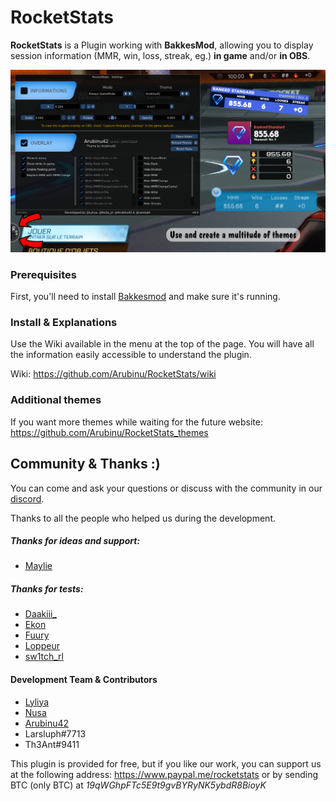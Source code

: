 # RocketStats

__RocketStats__ is a Plugin working with __BakkesMod__, allowing you to display session information (MMR, win, loss, streak, eg.) __in game__ and/or __in OBS__.

![RocketStats_menu](screenshot.png)

### Prerequisites

First, you'll need to install [Bakkesmod](https://www.bakkesmod.com/) and make sure it's running.

### Install & Explanations

Use the Wiki available in the menu at the top of the page. You will have all the information easily accessible to understand the plugin.

Wiki: https://github.com/Arubinu/RocketStats/wiki

### Additional themes

If you want more themes while waiting for the future website: https://github.com/Arubinu/RocketStats_themes

## Community & Thanks :)

You can come and ask your questions or discuss with the community in our [discord](https://discord.gg/weBCBE4).

Thanks to all the people who helped us during the development.

##### Thanks for ideas and support:
- [Maylie](https://www.twitch.tv/Maylie_tv)

##### Thanks for tests:
- [Daakiii_](https://www.twitch.tv/daakiii_)
- [Ekon](https://www.twitch.tv/ekonrl)
- [Fuury](https://www.twitch.tv/FuuRy_Off)
- [Loppeur](https://www.twitch.tv/loppeur)
- [sw1tch_rl](https://www.twitch.tv/sw1tch_rl)

#### Development Team & Contributors

- [Lyliya](https://twitter.com/Lyliiya)
- [Nusa](https://twitter.com/NuSa_yt)
- [Arubinu42](https://www.twitch.tv/arubinu42)
- Larsluph#7713
- Th3Ant#9411

This plugin is provided for free, but if you like our work, you can support us at the following address: https://www.paypal.me/rocketstats or by sending BTC (only BTC) at _19qWGhpFTc5E9t9gvBYRyNK5ybdR8BioyK_
